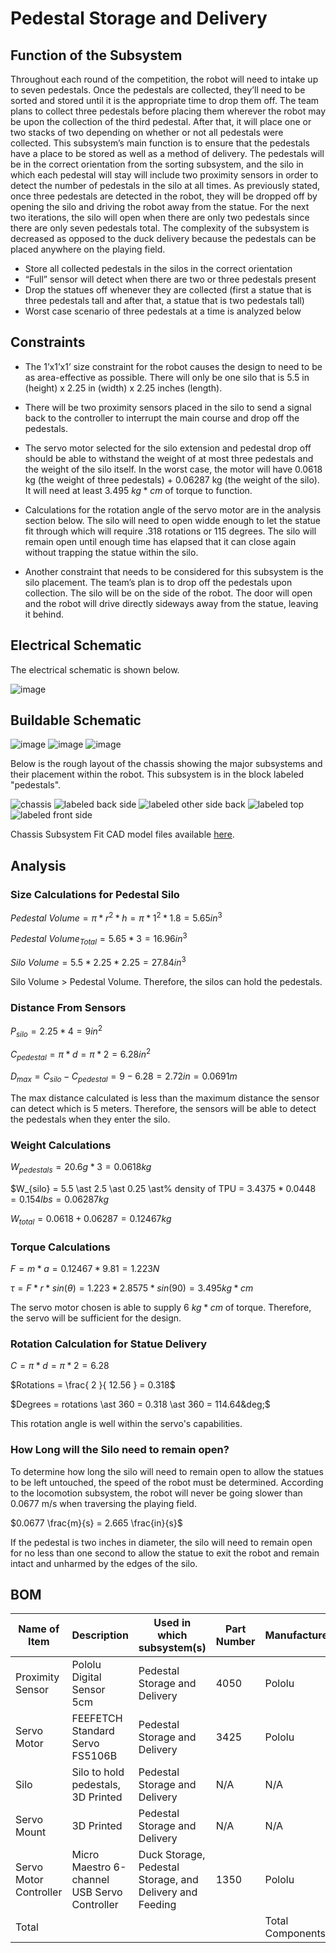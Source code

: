 # Pedestal Storage and Delivery

## Function of the Subsystem
Throughout each round of the competition, the robot will need to intake up to seven pedestals. Once the pedestals are collected, they’ll need to be sorted and stored until it is the appropriate time to drop them off. The team plans to collect three pedestals before placing them wherever the robot may be upon the collection of the third pedestal. After that, it will place one or two stacks of two depending on whether or not all pedestals were collected. 
This subsystem’s main function is to ensure that the pedestals have a place to be stored as well as a method of delivery. The pedestals will be in the correct orientation from the sorting subsystem, and the silo in which each pedestal will stay will include two proximity sensors in order to detect the number of pedestals in the silo at all times. As previously stated, once three pedestals are detected in the robot, they will be dropped off by opening the silo and driving the robot away from the statue. For the next two iterations, the silo will open when there are only two pedestals since there are only seven pedestals total. The complexity of the subsystem is decreased as opposed to the duck delivery because the pedestals can be placed anywhere on the playing field. 
- Store all collected pedestals in the silos in the correct orientation	
- “Full” sensor will detect when there are two or three pedestals present 
- Drop the statues off whenever they are collected (first a statue that is three pedestals tall and after that, a statue that is two pedestals tall)
- Worst case scenario of three pedestals at a time is analyzed below

## Constraints
- The 1’x1’x1’ size constraint for the robot causes the design to need to be as area-effective as possible. There will only be one silo that is 5.5 in (height) x 2.25 in (width) x 2.25 inches (length).

- There will be two proximity sensors placed in the silo to send a signal back to the controller to interrupt the main course and drop off the pedestals. 

- The servo motor selected for the silo extension and pedestal drop off should be able to withstand the weight of at most three pedestals and the weight of the silo itself. In the worst case, the motor will have 0.0618 kg (the weight of three pedestals) + 0.06287 kg (the weight of the silo). It will need at least 3.495 $kg \ast cm$ of torque to function.

- Calculations for the rotation angle of the servo motor are in the analysis section below. The silo will need to open widde enough to let the statue fit through which will require .318 rotations or 115 degrees. The silo will remain open until enough time has elapsed that it can close again without trapping the statue within the silo.

- Another constraint that needs to be considered for this subsystem is the silo placement. The team’s plan is to drop off the pedestals upon collection. The silo will be on the side of the robot. The door will open and the robot will drive directly sideways away from the statue, leaving it behind. 

## Electrical Schematic
The electrical schematic is shown below.

![image](https://user-images.githubusercontent.com/112424739/216868778-a6e9caa5-07d5-4477-beca-44d0b3224a8a.png)

## Buildable Schematic

![image](https://user-images.githubusercontent.com/112424739/216230141-b51adfd5-e3c0-481c-bdd2-9584e419ac03.png)
![image](https://user-images.githubusercontent.com/112424739/216230166-2ee72d46-860f-45da-af1e-fa78c745370b.png)
![image](https://user-images.githubusercontent.com/112424739/216230204-73e37f0f-681a-40a1-8120-c79857bd24f4.png)

Below is the rough layout of the chassis showing the major subsystems and their placement within the robot. This subsystem is in the block labeled "pedestals".

![chassis](https://user-images.githubusercontent.com/112424739/216861688-57e85d61-c0b9-467b-85f4-2b73cdc1b0f9.png)
![labeled back side](https://user-images.githubusercontent.com/112424739/217131193-9325cbc7-ea8d-4546-a190-71a9cd656890.png)
![labeled other side back](https://user-images.githubusercontent.com/112424739/217131286-edd70c9e-fb70-4cfa-adc3-e5dc333d018c.png)
![labeled top](https://user-images.githubusercontent.com/112424739/217131223-d5d951c8-d70b-44b6-8011-0d868e72ecd0.png)
![labeled front side](https://user-images.githubusercontent.com/112424739/217131251-021f2e84-c748-4926-9170-e3098d97e282.png)

Chassis Subsystem Fit CAD model files available [here](https://github.com/nathan-gardner/CapstoneRepo/tree/main/Documentation/3D%20Models/Chassis/Chassis_Fit).

## Analysis
### Size Calculations for Pedestal Silo

$Pedestal\ Volume = \pi \ast r^{2} \ast h = \pi \ast 1^{2} \ast 1.8 = 5.65 in^{3}$

$Pedestal\ Volume_{Total} = 5.65 \ast 3 = 16.96 in^{3}$

$Silo\ Volume = 5.5 \ast 2.25 \ast 2.25 = 27.84 in^{3}$

Silo Volume > Pedestal Volume. Therefore, the silos can hold the pedestals.

### Distance From Sensors

$P_{silo} = 2.25 \ast 4 = 9 in^{2}$

$C_{pedestal} = \pi \ast d = \pi \ast 2 = 6.28 in^{2}$

$D_{max} = C_{silo} - C_{pedestal} = 9 - 6.28 = 2.72 in = 0.0691 m$

The max distance calculated is less than the maximum distance the sensor can detect which is 5 meters. Therefore, the sensors will be able to detect the pedestals when they enter the silo.

### Weight Calculations

$W_{pedestals} = 20.6 g \ast 3 = 0.0618 kg$

$W_{silo} = 5.5 \ast 2.5 \ast 0.25 \ast% density of TPU = $3.4375 \ast 0.0448 = 0.154 lbs = 0.06287 kg$

$W_{total} = 0.0618 + 0.06287 = 0.12467 kg$

### Torque Calculations

$F = m \ast a = 0.12467 \ast 9.81 = 1.223 N$

$\tau = F \ast r \ast sin(\theta) = 1.223 \ast 2.8575 \ast sin(90) = 3.495 kg \ast cm$

The servo motor chosen is able to supply 6 $kg \ast cm$ of torque. Therefore, the servo will be sufficient for the design.

### Rotation Calculation for Statue Delivery

$C = \pi \ast d = \pi \ast 2 = 6.28$

$Rotations = \frac{ 2 }{ 12.56 } = 0.318$

$Degrees = rotations \ast 360 = 0.318 \ast 360 = 114.64&deg;$

This rotation angle is well within the servo's capabilities. 

### How Long will the Silo need to remain open?

To determine how long the silo will need to remain open to allow the statues to be left untouched, the speed of the robot must be determined. According to the locomotion subsystem, the robot will never be going slower than 0.0677 m/s when traversing the playing field. 

$0.0677 \frac{m}{s} = 2.665 \frac{in}{s}$

If the pedestal is two inches in diameter, the silo will need to remain open for no less than one second to allow the statue to exit the robot and remain intact and unharmed by the edges of the silo.

## BOM
| Name of Item           | Description                                  | Used in which subsystem(s)                | Part Number | Manufacturer     | Quantity | Price      | Total |
|------------------------|----------------------------------------------|-------------------------------------------|-------------|------------------|----------|------------|-------|
| Proximity Sensor       | Pololu Digital Sensor 5cm                    | Pedestal Storage and Delivery             | 4050        | Pololu           | 2        | 12.95      | 25.9  |
| Servo Motor            | FEEFETCH Standard Servo FS5106B                  | Pedestal Storage and Delivery             | 3425        | Pololu           | 1        | 14.95       | 14.95  |
| Silo                   | Silo to hold pedestals, 3D Printed           | Pedestal Storage and Delivery             | N/A         | N/A              | 1        | 0          | 0     |
| Servo Mount            | 3D Printed                                   | Pedestal Storage and Delivery             | N/A         | N/A              | 1        | 0          | 0     |
| Servo Motor Controller | Micro Maestro 6-channel USB Servo Controller | Duck Storage, Pedestal Storage, and Delivery and Feeding | 1350        | Pololu           | 1        | 39.95      | 39.95 |
| Total                  |                                              |                                           |             | Total Components | 6        | Total Cost | 75.8  |

